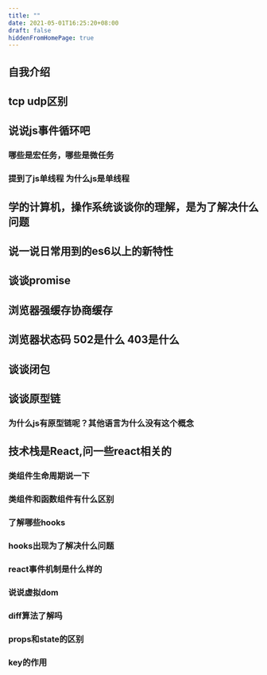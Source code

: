 ```yaml
---
title: ""
date: 2021-05-01T16:25:20+08:00
draft: false
hiddenFromHomePage: true
---
```


## 自我介绍

## tcp udp区别

## 说说js事件循环吧

### 哪些是宏任务，哪些是微任务

### 提到了js单线程 为什么js是单线程

## 学的计算机，操作系统谈谈你的理解，是为了解决什么问题

## 说一说日常用到的es6以上的新特性

## 谈谈promise

## 浏览器强缓存协商缓存

## 浏览器状态码 502是什么 403是什么

## 谈谈闭包

## 谈谈原型链

### 为什么js有原型链呢？其他语言为什么没有这个概念

## 技术栈是React,问一些react相关的

### 类组件生命周期说一下

### 类组件和函数组件有什么区别

### 了解哪些hooks

### hooks出现为了解决什么问题

### react事件机制是什么样的

### 说说虚拟dom

### diff算法了解吗

### props和state的区别

### key的作用